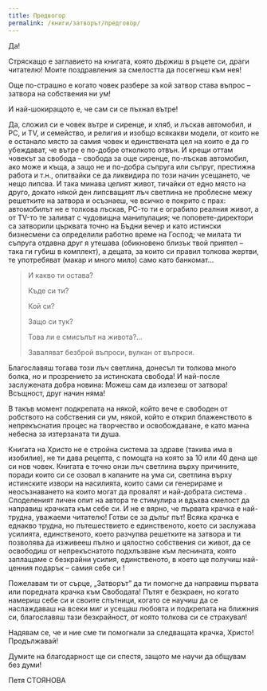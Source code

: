 ```yaml
---
title: Предвогор
permalink: /книги/затворът/предговор/
---
```

Да!

Стряскащо е заглавието на книгата, която държиш в ръцете си, драги читателю! Моите поздравления за смелостта да посегнеш към нея!

Още по-страшно е когато човек разбере за кой затвор става въпрос – затвора на собствения ни ум!

И най-шокиращото е, че сам си се пъхнал вътре!

Да, сложил си е човек вътре и сиренце, и хляб, и лъскав автомобил, и РС, и ТV, и семейство, и религия и изобщо всякакви модели, от които не е останало място за самия човек и единствената цел на които е да го убеждават, че вътре е по-добре отколкото отвън. И крещи оттам човекът за свобода – свобода за още сиренце, по-лъскав автомобил, ако може и къща, а защо не и по-добра съпруга или съпруг, престижна работа и т.н., опитвайки се да ликвидира по този начин усещането, че нещо липсва. И така минава целият живот, тичайки от едно място на друго, докато някой ден липсващият лъч светлина не проблесне межу решетките на затвора и осъзнаеш, че всичко е покрито с прах: автомобилът не е толкова лъскав, РС-то ти е ограбило реалния живот, а от TV-то те заливат с чудовищна манипулация; че поповете-директори са затворили църквата точно на Бъдни вечер и като истински бизнесмени са определили работно време на Господ; че милата ти съпруга отдавна друг я утешава (обикновено близък твой приятел – така ги губиш в комплект), а децата, за които си правил толкова жертви, те употребяват (макар и много мило) само като банкомат...

>И какво ти остава?
>
>Къде си ти?
>
>Кой си?
>
>Защо си тук?
>
>Това ли е смисълът на живота?...
>
>Заваляват безброй въпроси, вулкан от въпроси.

Благославяш тогава този лъч светлина, донесъл ти толкова много болка, но и прозрението за истинската свобода! И най-после заслужената добра новина: Можеш сам да излезеш от затвора! Всъщност, друг начин няма!

В такъв момент подкрепата на някой, който вече е свободен от робството на собствения си ум, някой, който е открил блаженството в непрекъснатия процес на творчество и освобождаване, е като манна небесна за изтерзаната ти душа.

Книгата на Христо не е стройна система за здраве (такива има в изобилие), не ти дава рецепта, с помощта на която за 10 или 40 дена ще си нов човек. Книгата е точно онзи лъч светлина върху причините, поради които си се озовал в капаните на ума си, светлина върху истинските извори на насилията, които сами си генерираме и неосъзнаването на които могат да провалят и най-добрата система . Споделеният личен опит на автора те стимулира и вдъхва смелост да направиш крачката към себе си. И не е вярно, че първата крачка е най-трудна, уважаеми читателю! Готви се за дълъг път! Всяка крачка е еднакво трудна, но пътешествието е единственото, което си заслужава усилията, единственото, което разчупва решетките на затвора и ти позволява да изживееш пълно и цялостно собствения си живот, да се освободиш от непрекъснатото подхлъзване към леснината, която заплащаме с безкрайни усилия, единственото, в което ще получиш най-ценния подарък – самия себе си !

Пожелавам ти от сърце, „Затворът” да ти помогне да направиш първата или поредната крачка към Свободата! Пътят е безкраен, но когато намериш себе си и своите спътници, когато се научиш да се наслаждаваш на всеки миг и усещаш любовта и подкрепата на ближния си, благославяш тази безкрайност, от която толкова си се страхувал!

Надявам се, че и ние сме ти помогнали за следващата крачка, Христо! Продължавай!

Думите на благодарност ще си спестя, защото ме научи да общувам без думи!

Петя СТОЯНОВА
